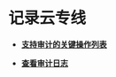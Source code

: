 # 记录云专线<a name="dc_04_0700"></a>

-   **[支持审计的关键操作列表](支持审计的关键操作列表.md)**  

-   **[查看审计日志](查看审计日志.md)**  


